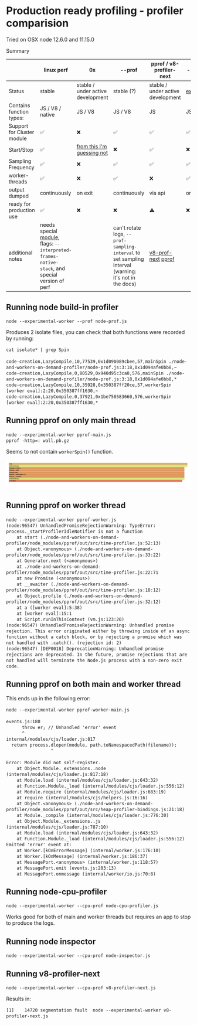 # Production ready profiling - profiler comparision

Tried on OSX node 12.6.0 and 11.15.0

Summary

|                            | linux perf                                                                                                                                    | 0x                                                                                                           | --prof                                                                                                 | pprof / v8-profiler-next                                                                                                       | --cpu-prof                                                   | inspector                                                                    |
|----------------------------|-----------------------------------------------------------------------------------------------------------------------------------------------|--------------------------------------------------------------------------------------------------------------|--------------------------------------------------------------------------------------------------------|--------------------------------------------------------------------------------------------------------------------------------|--------------------------------------------------------------|------------------------------------------------------------------------------|
| Status                     | stable                                                                                                                                        | stable / under active development                                                                            | stable (?)                                                                                             | stable / under active development                                                                                              | [experimental](https://nodejs.org/api/cli.html#cli_cpu_prof) | [experimental](https://nodejs.org/api/inspector.html#inspector_cpu_profiler) |
| Contains function types:   | JS / V8 / native                                                                                                                              | JS / V8                                                                                                      | JS / V8                                                                                                | JS                                                                                                                             | JS                                                           | JS                                                                           |
| Support for Cluster module | ✅                                                                                                                                            | ❌                                                                                                           | ✅                                                                                                     | ✅                                                                                                                            | ✅                                                           | ✅                                                                           |
| Start/Stop                 | ✅                                                                                                                                            | [from this I'm guessing not](https://github.com/davidmarkclements/0x/blob/master/docs/production-servers.md) | ❌                                                                                                     | ✅                                                                                                                            | ❌                                                           | ✅                                                                           |
| Sampling Frequency         | ✅                                                                                                                                            | ❌                                                                                                           | ✅                                                                                                     | ✅                                                                                                                            | ✅                                                           | ✅                                                                           |
| worker-threads             | ✅                                                                                                                                            | ❌                                                                                                           | ✅                                                                                                     | ❌                                                                                                                            | ✅                                                           | ✅                                                                           |
| output dumped              | continuously                                                                                                                                  | on exit                                                                                                      | continuously                                                                                           | via api                                                                                                                        | on exit                                                      | via api                                                                      |
| ready for production use   | ✅                                                                                                                                            | ❌                                                                                                           | ❌                                                                                                    | ⚠️                                                                                                                            | ❌                                                           | ⚠️                                                                           |
| additional notes           | needs special [module](https://github.com/mmarchini/node-linux-perf), flags: `--interpreted-frames-native-stack`, and special version of perf |                                                                                                              | can't rotate logs, `--prof-sampling-interval` to set sampling interval (warning: it's not in the docs) | [v8-prof-next](https://github.com/hyj1991/v8-profiler-next/issues/9) [pprof](https://github.com/google/pprof-nodejs/issues/79) |                                                              | seems the most promising if it wasn't in experimental state                  |

## Running node build-in profiler

```
node --experimental-worker --prof node-prof.js
```

Produces 2 isolate files, you can check that both functions were recorded by running:

```
cat isolate* | grep Spin

code-creation,LazyCompile,10,77539,0x1d090089cbee,57,mainSpin ./node-and-workers-on-demand-profiler/node-prof.js:3:18,0x1d094afe0bb8,~
code-creation,LazyCompile,0,80529,0x940d95c3ca0,576,mainSpin ./node-and-workers-on-demand-profiler/node-prof.js:3:18,0x1d094afe0bb8,*
code-creation,LazyCompile,10,35928,0x350387ff20ce,57,workerSpin [worker eval]:2:20,0x350387ff1630,~
code-creation,LazyCompile,0,37921,0x1be758583660,576,workerSpin [worker eval]:2:20,0x350387ff1630,*
```

## Running pprof on only main thread

```
node --experimental-worker pprof-main.js
pprof -http=: wall.pb.gz
```

Seems to not contain `workerSpin()` function.

![flamegraph](flamegraph.png)

## Running pprof on worker thread

```
node --experimental-worker pprof-worker.js
(node:96547) UnhandledPromiseRejectionWarning: TypeError: process._startProfilerIdleNotifier is not a function
    at start (./node-and-workers-on-demand-profiler/node_modules/pprof/out/src/time-profiler.js:52:13)
    at Object.<anonymous> (./node-and-workers-on-demand-profiler/node_modules/pprof/out/src/time-profiler.js:33:22)
    at Generator.next (<anonymous>)
    at ./node-and-workers-on-demand-profiler/node_modules/pprof/out/src/time-profiler.js:22:71
    at new Promise (<anonymous>)
    at __awaiter (./node-and-workers-on-demand-profiler/node_modules/pprof/out/src/time-profiler.js:18:12)
    at Object.profile (./node-and-workers-on-demand-profiler/node_modules/pprof/out/src/time-profiler.js:32:12)
    at a ([worker eval]:5:38)
    at [worker eval]:15:1
    at Script.runInThisContext (vm.js:123:20)
(node:96547) UnhandledPromiseRejectionWarning: Unhandled promise rejection. This error originated either by throwing inside of an async function without a catch block, or by rejecting a promise which was not handled with .catch(). (rejection id: 2)
(node:96547) [DEP0018] DeprecationWarning: Unhandled promise rejections are deprecated. In the future, promise rejections that are not handled will terminate the Node.js process with a non-zero exit code.
```

## Running pprof on both main and worker thread

This ends up in the following error:

```
node --experimental-worker pprof-worker-main.js

events.js:180
      throw er; // Unhandled 'error' event
      ^
internal/modules/cjs/loader.js:817
  return process.dlopen(module, path.toNamespacedPath(filename));
                 ^

Error: Module did not self-register.
    at Object.Module._extensions..node (internal/modules/cjs/loader.js:817:18)
    at Module.load (internal/modules/cjs/loader.js:643:32)
    at Function.Module._load (internal/modules/cjs/loader.js:556:12)
    at Module.require (internal/modules/cjs/loader.js:683:19)
    at require (internal/modules/cjs/helpers.js:16:16)
    at Object.<anonymous> (./node-and-workers-on-demand-profiler/node_modules/pprof/out/src/heap-profiler-bindings.js:21:18)
    at Module._compile (internal/modules/cjs/loader.js:776:30)
    at Object.Module._extensions..js (internal/modules/cjs/loader.js:787:10)
    at Module.load (internal/modules/cjs/loader.js:643:32)
    at Function.Module._load (internal/modules/cjs/loader.js:556:12)
Emitted 'error' event at:
    at Worker.[kOnErrorMessage] (internal/worker.js:176:10)
    at Worker.[kOnMessage] (internal/worker.js:186:37)
    at MessagePort.<anonymous> (internal/worker.js:118:57)
    at MessagePort.emit (events.js:203:13)
    at MessagePort.onmessage (internal/worker/io.js:70:8)
```

## Running node-cpu-profiler

```
node --experimental-worker --cpu-prof node-cpu-profiler.js
```

Works good for both of main and worker threads but requires an app to stop to produce the logs.

## Running node inspector

```
node --experimental-worker --cpu-prof node-inspector.js
```

## Running v8-profiler-next

```
node --experimental-worker --cpu-prof v8-profiler-next.js
```

Results in:

```
[1]    14720 segmentation fault  node --experimental-worker v8-profiler-next.js
```

